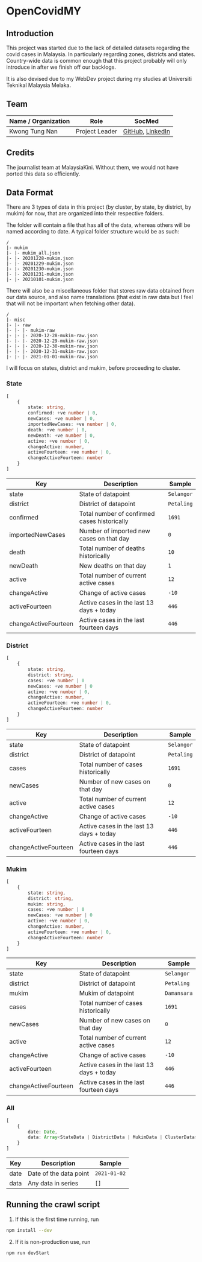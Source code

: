 # OpenCovidMY

## Introduction

This project was started due to the lack of detailed datasets regarding the covid cases in Malaysia. In particularly regarding zones, districts and states. Country-wide data is common enough that this project probably will only introduce in after we finish off our backlogs.

It is also devised due to my WebDev project during my studies at Universiti Teknikal Malaysia Melaka.

## Team

| Name / Organization | Role           | SocMed                                                                                    |
| ------------------- | -------------- | ----------------------------------------------------------------------------------------- |
| Kwong Tung Nan      | Project Leader | [GitHub](http://www.github.com/kwongtn), [LinkedIn](https://www.linkedin.com/in/kwongtn/) |

## Credits

The journalist team at MalaysiaKini. Without them, we would not have ported this data so efficiently.

## Data Format

There are 3 types of data in this project (by cluster, by state, by district, by mukim) for now, that are organized into their respective folders.

The folder will contain a file that has all of the data, whereas others will be named according to date. A typical folder structure would be as such:

```
/
|- mukim
|- |- mukim_all.json
|- |- 20201228-mukim.json
|- |- 20201229-mukim.json
|- |- 20201230-mukim.json
|- |- 20201231-mukim.json
|- |- 20210101-mukim.json
```

There will also be a miscellaneous folder that stores raw data obtained from our data source, and also name translations (that exist in raw data but I feel that will not be important when fetching other data).

```
/
|- misc
|- |- raw
|- |- |- mukim-raw
|- |- |- 2020-12-28-mukim-raw.json
|- |- |- 2020-12-29-mukim-raw.json
|- |- |- 2020-12-30-mukim-raw.json
|- |- |- 2020-12-31-mukim-raw.json
|- |- |- 2021-01-01-mukim-raw.json
```

I will focus on states, district and mukim, before proceeding to cluster.

### State

```ts
[
    {
        state: string,
        confirmed: +ve number | 0,
        newCases: +ve number | 0,
        importedNewCases: +ve number | 0,
        death: +ve number | 0,
        newDeath: +ve number | 0,
        active: +ve number | 0,
        changeActive: number,
        activeFourteen: +ve number | 0,
        changeActiveFourteen: number
    }
]
```

| Key                  | Description                                  | Sample     |
| -------------------- | -------------------------------------------- | ---------- |
| state                | State of datapoint                           | `Selangor` |
| district             | District of datapoint                        | `Petaling` |
| confirmed            | Total number of confirmed cases historically | `1691`     |
| importedNewCases     | Number of imported new cases on that day     | `0`        |
| death                | Total number of deaths historically          | `10`       |
| newDeath             | New deaths on that day                       | `1`        |
| active               | Total number of current active cases         | `12`       |
| changeActive         | Change of active cases                       | `-10`      |
| activeFourteen       | Active cases in the last 13 days + today     | `446`      |
| changeActiveFourteen | Active cases in the last fourteen days       | `446`      |

### District

```ts
[
    {
        state: string,
        district: string,
        cases: +ve number | 0
        newCases: +ve number | 0
        active: +ve number | 0,
        changeActive: number,
        activeFourteen: +ve number | 0,
        changeActiveFourteen: number
    }
]
```

| Key                  | Description                              | Sample     |
| -------------------- | ---------------------------------------- | ---------- |
| state                | State of datapoint                       | `Selangor` |
| district             | District of datapoint                    | `Petaling` |
| cases                | Total number of cases historically       | `1691`     |
| newCases             | Number of new cases on that day          | `0`        |
| active               | Total number of current active cases     | `12`       |
| changeActive         | Change of active cases                   | `-10`      |
| activeFourteen       | Active cases in the last 13 days + today | `446`      |
| changeActiveFourteen | Active cases in the last fourteen days   | `446`      |

### Mukim

```ts
[
    {
        state: string,
        district: string,
        mukim: string,
        cases: +ve number | 0
        newCases: +ve number | 0
        active: +ve number | 0,
        changeActive: number,
        activeFourteen: +ve number | 0,
        changeActiveFourteen: number
    }
]
```

| Key                  | Description                              | Sample      |
| -------------------- | ---------------------------------------- | ----------- |
| state                | State of datapoint                       | `Selangor`  |
| district             | District of datapoint                    | `Petaling`  |
| mukim                | Mukim of datapoint                       | `Damansara` |
| cases                | Total number of cases historically       | `1691`      |
| newCases             | Number of new cases on that day          | `0`         |
| active               | Total number of current active cases     | `12`        |
| changeActive         | Change of active cases                   | `-10`       |
| activeFourteen       | Active cases in the last 13 days + today | `446`       |
| changeActiveFourteen | Active cases in the last fourteen days   | `446`       |

### All

```ts
[
    {
        date: Date,
        data: Array<StateData | DistrictData | MukimData | ClusterData>
    }
]
```

| Key  | Description            | Sample       |
| ---- | ---------------------- | ------------ |
| date | Date of the data point | `2021-01-02` |
| data | Any data in series     | `[]`         |

## Running the crawl script

1. If this is the first time running, run

```bash
npm install --dev
```

2. If it is non-production use, run

```
npm run devStart
```
